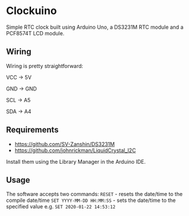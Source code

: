# Clockuino

Simple RTC clock built using Arduino Uno, a DS3231M RTC module and a PCF8574T LCD module.

## Wiring

Wiring is pretty straightforward:

VCC -> 5V

GND -> GND

SCL -> A5

SDA -> A4

## Requirements

 - https://github.com/SV-Zanshin/DS3231M
 - https://github.com/johnrickman/LiquidCrystal_I2C

Install them using the Library Manager in the Arduino IDE.

## Usage

The software accepts two commands:
`RESET` - resets the date/time to the compile date/time
`SET YYYY-MM-DD HH:MM:SS` - sets the date/time to the specified value e.g. `SET 2020-01-22 14:53:12`
